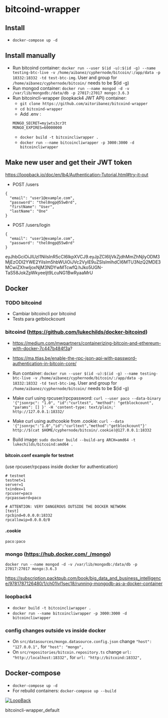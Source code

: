 # bitcoind-wrapper

## Install
- ```docker-compose up -d```

## Install manually
- Run bitcoind container: ```docker run --user $(id -u):$(id -g) --name testing-btc-live -v /home/aibanez/cyphernode/bitcoin/:/app/data -p 18332:18332 -td test-btc-img```. User and group for ```/home/aibanez/cyphernode/bitcoin/``` needs to be $(id -g)
- Run mongod container: ```docker run --name mongod -d -v /var/lib/mongodb:/data/db -p 27017:27017 mongo:3.6.3```
- Run bitcoincli-wrapper (loopkack4 JWT API) container:
    - ```git clone https://github.com/aitoribanez/bitcoind-wrapper```
    - ```cd bitcoind-wrapper```
    - Add .env :
    ```
    MONGO_SECRET=myjwts3cr3t
    MONGO_EXPIRES=60000000
    ```
    - ```docker build -t bitcoincliwrapper .```
    - ```docker run --name bitcoincliwrapper -p 3000:3000 -d bitcoincliwrapper```


## Make new user and get their JWT token
https://loopback.io/doc/en/lb4/Authentication-Tutorial.html#try-it-out

- POST /users
```
{
  "email": "user1@example.com",
  "password": "thel0ngp@55w0rd",
  "firstName": "User",
  "lastName": "One"
}
```
- POST /users/login
```
{
  "email": "user1@example.com",
  "password": "thel0ngp@55w0rd"
}
```

eyJhbGciOiJIUzI1NiIsInR5cCI6IkpXVCJ9.eyJpZCI6IjVkZjdhMmZhNjIyODM3MjEzODI2YWE2YiIsIm5hbWUiOiJVc2VyIE9uZSIsImlhdCI6MTU3NzQ2MDE3MCwiZXhwIjoxNjM3NDYwMTcwfQ.hJko5UGN-TaS58JokZpWkyeeljt9LcuNG1BwRyaaMrU

## Docker
### TODO bitcoind
- Cambiar bitcoincli por bitcoind
- Tests para getblockcount

### bitcoind  (https://github.com/lukechilds/docker-bitcoind)
- https://medium.com/mwpartners/containerizing-bitcoin-and-ethereum-with-docker-7c447b484f3a?
- https://ma.ttias.be/enable-the-rpc-json-api-with-password-authentication-in-bitcoin-core/


- Run container: ```docker run --user $(id -u):$(id -g) --name testing-btc-live -v /home/aibanez/cyphernode/bitcoin/:/app/data -p 18332:18332 -td test-btc-img```. User and group for ```/home/aibanez/cyphernode/bitcoin/``` needs to be $(id -g)
- Make curl using rpcuser/rpcpassword: ```curl --user paco --data-binary '{"jsonrpc": "1.0", "id":"curltest", "method": "getblockcount", "params": [] }' -H 'content-type: text/plain;' http://127.0.0.1:18332/```
- Make curl using authcookie from .cookie: ```curl --data '{"jsonrpc":"1.0","id":"curltext","method":"getblockcount"}'  http://$(cat $HOME/cyphernode/bitcoin/.cookie)@127.0.0.1:18332```

- Build image: ```sudo docker build --build-arg ARCH=amd64 -t lukechilds/bitcoind:amd64 .```

#### bitcoin.conf example for testnet
(use rpcuser/rpcpass inside docker for authentication)
```
# testnet
testnet=1
server=1
txindex=1
rpcuser=paco
rpcpassword=paco

# ATTENTION: VERY DANGEROUS OUTSIDE THE DOCKER NETWORK
[test]
rpcbind=0.0.0.0:18332
rpcallowip=0.0.0.0/0
```

#### .cookie
```
paco:paco
```

### mongo (https://hub.docker.com/_/mongo)

```docker run --name mongod -d -v /var/lib/mongodb:/data/db -p 27017:27017 mongo:3.6.3```

https://subscription.packtpub.com/book/big_data_and_business_intelligence/9781787126480/1/ch01lvl1sec18/running-mongodb-as-a-docker-container

### loopback4
- ```docker build -t bitcoincliwrapper .```
- ```docker run --name bitcoincliwrapper -p 3000:3000 -d bitcoincliwrapper```


### config changes outside vs inside docker

- On ```src/datasources/mongo.datasource.config.json``` change ```"host": "127.0.0.1",``` for ```"host": "mongo",```
- On ```src/repositories/bitcoin.repository.ts``` change  ```url: "http://localhost:18332",``` for ```url: "http://bitcoind:18332",```

## Docker-compose

- ```docker-compose up -d```
- For rebuild containers: ```docker-compose up --build```

[![LoopBack](https://github.com/strongloop/loopback-next/raw/master/docs/site/imgs/branding/Powered-by-LoopBack-Badge-(blue)-@2x.png)](http://loopback.io/)

bitcoincli-wrapper_default
